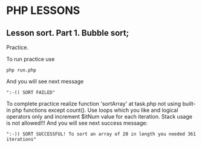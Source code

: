 # PHP LESSONS

## Lesson sort. Part 1. Bubble sort;

Practice.

To run practice use
```
php run.php
```
And you will see next message
```
":-(( SORT FAILED"
```
To complete practice realize function 'sortArray' at task.php not using built-in php functions except count().
Use loops which you like and logical operators only and increment $itNum value for each iteration.
Stack usage is not allowed!!!
And you will see next success message:
```
":-)) SORT SUCCESSFUL! To sort an array of 20 in length you needed 361 iterations"
```